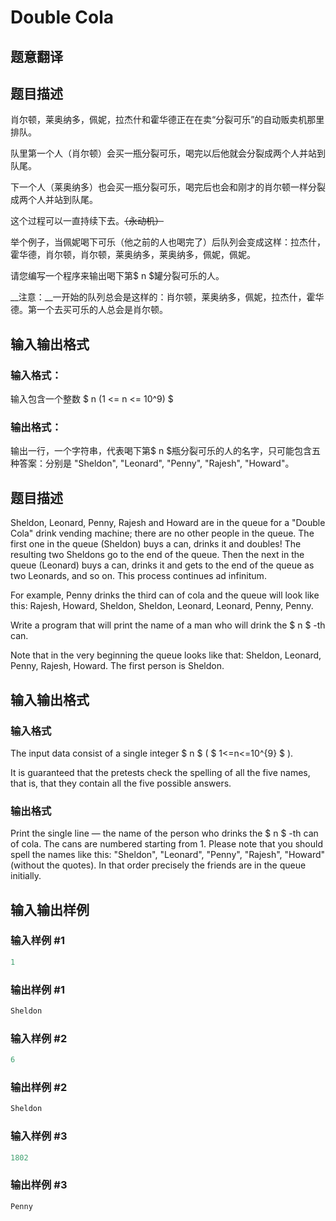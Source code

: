 # Double Cola

## 题意翻译

## 题目描述

肖尔顿，莱奥纳多，佩妮，拉杰什和霍华德正在在卖“分裂可乐”的自动贩卖机那里排队。

队里第一个人（肖尔顿）会买一瓶分裂可乐，喝完以后他就会分裂成两个人并站到队尾。

下一个人（莱奥纳多）也会买一瓶分裂可乐，喝完后也会和刚才的肖尔顿一样分裂成两个人并站到队尾。

这个过程可以一直持续下去。~~（永动机）~~

举个例子，当佩妮喝下可乐（他之前的人也喝完了）后队列会变成这样：拉杰什，霍华德，肖尔顿，肖尔顿，莱奥纳多，莱奥纳多，佩妮，佩妮。

请您编写一个程序来输出喝下第$ n $罐分裂可乐的人。

__注意：__一开始的队列总会是这样的：肖尔顿，莱奥纳多，佩妮，拉杰什，霍华德。第一个去买可乐的人总会是肖尔顿。

## 输入输出格式

### 输入格式：

输入包含一个整数 $ n (1 <= n <= 10^9) $

### 输出格式：

输出一行，一个字符串，代表喝下第$ n $瓶分裂可乐的人的名字，只可能包含五种答案：分别是 "Sheldon", "Leonard", "Penny", "Rajesh", "Howard"。

## 题目描述

Sheldon, Leonard, Penny, Rajesh and Howard are in the queue for a "Double Cola" drink vending machine; there are no other people in the queue. The first one in the queue (Sheldon) buys a can, drinks it and doubles! The resulting two Sheldons go to the end of the queue. Then the next in the queue (Leonard) buys a can, drinks it and gets to the end of the queue as two Leonards, and so on. This process continues ad infinitum.

For example, Penny drinks the third can of cola and the queue will look like this: Rajesh, Howard, Sheldon, Sheldon, Leonard, Leonard, Penny, Penny.

Write a program that will print the name of a man who will drink the $ n $ -th can.

Note that in the very beginning the queue looks like that: Sheldon, Leonard, Penny, Rajesh, Howard. The first person is Sheldon.

## 输入输出格式

### 输入格式

The input data consist of a single integer $ n $ ( $ 1<=n<=10^{9} $ ).

It is guaranteed that the pretests check the spelling of all the five names, that is, that they contain all the five possible answers.

### 输出格式

Print the single line — the name of the person who drinks the $ n $ -th can of cola. The cans are numbered starting from 1. Please note that you should spell the names like this: "Sheldon", "Leonard", "Penny", "Rajesh", "Howard" (without the quotes). In that order precisely the friends are in the queue initially.

## 输入输出样例

### 输入样例 #1

```cpp
1

```
### 输出样例 #1

```cpp
Sheldon

```
### 输入样例 #2

```cpp
6

```
### 输出样例 #2

```cpp
Sheldon

```
### 输入样例 #3

```cpp
1802

```
### 输出样例 #3

```cpp
Penny

```
